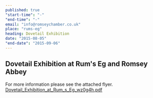 ```yaml
---
published: true
"start-time": "-"
"end-time": "-"
email: "info@romseychamber.co.uk"
place: "rums-eg"
heading: Dovetail Exhibition
date: "2015-08-05"
"end-date": "2015-09-06"
---
```



## Dovetail Exhibition at Rum's Eg and Romsey Abbey

For more information please see the attached flyer.
[ Dovetail_Exhibition_at_Rum_s_Eg_wz0g4h.pdf]( Dovetail_Exhibition_at_Rum_s_Eg_wz0g4h.pdf)
